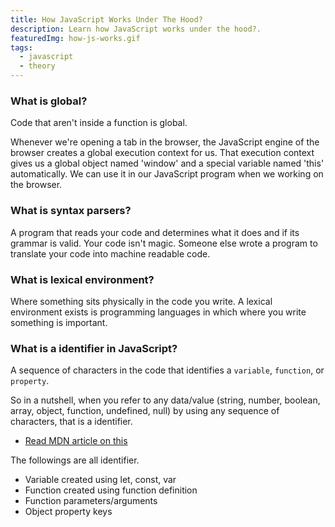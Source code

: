 ```yaml
---
title: How JavaScript Works Under The Hood?
description: Learn how JavaScript works under the hood?.
featuredImg: how-js-works.gif
tags:
  - javascript
  - theory
---
```


### What is global?

Code that aren't inside a function is global.

Whenever we're opening a tab in the browser, the JavaScript engine of the browser creates a global execution context for us. That execution context gives us a global object named 'window' and a special variable named 'this' automatically. We can use it in our JavaScript program when we working on the browser.

### What is syntax parsers?

A program that reads your code and determines what it does and if its grammar is valid. Your code isn't magic. Someone else wrote a program to translate your code into machine readable code.

### What is lexical environment?

Where something sits physically in the code you write. A lexical environment exists is programming languages in which where you write something is important.

### What is a identifier in JavaScript?

A sequence of characters in the code that identifies a `variable`, `function`, or `property`.

So in a nutshell, when you refer to any data/value (string, number, boolean, array, object, function, undefined, null) by using any sequence of characters, that is a identifier.

- [Read MDN article on this](https://developer.mozilla.org/en-US/docs/Glossary/Identifier)

The followings are all identifier.

- Variable created using let, const, var
- Function created using function definition
- Function parameters/arguments
- Object property keys